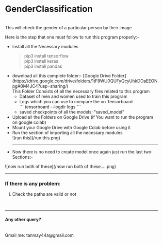 <H1> GenderClassification </H1>
<br>
This will check the gender of a particular person by their image

Here is the step that one must follow to run this program properly:-
<ul type = "disk">
<li> Install all the Necessary modules </li>
    
> pip3 install tensorflow <br>
> pip3 install keras <br>
> pip3 install pandas <br>

<li> download all this complete folder:- [Google Drive Folder](https://drive.google.com/drive/folders/1tF8WU0QUFyQcyUhkDOaEEONpgA0M4JC4?usp=sharing/)
     <br>This Folder Consists of all the necessary files related to this program
        <ul type = "diamond">
            <li>Dataset of men and women used to train this program</li>
            <li>Logs which you can use to compare the on Tensorboard
            <br>
                ```
                tensorboard --logdir logs
                ```               
            </li>
            <li> saved checkpoints of all the models: "saved_model" </li>
            </ul>
</li>

<li> Upload all the Folders on Google Drive (if You want to run the program on google colab) </li>
<li> Mount your Google Drive with Google Colab before using it</li>
<li> Run the section of importing all the necessary modules </li>
![run this](/run this.png)
<hr>
<li> Now there is no need to create model once again just run the last two Sections:-</li>
</ul>
![now run both of these](/now run both of these.....png)
<hr>
<H3>If there is any problem:</H3>
<ol type ='i'>
<li>Check the paths are valid or not</li>
</ol>
<br>
<hr>
<H4>Any other query?</H4>
<br>
Gmail me: tanmay44a@gmail.com
